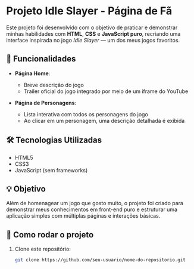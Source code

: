 # Projeto Idle Slayer - Página de Fã

Este projeto foi desenvolvido com o objetivo de praticar e demonstrar minhas habilidades com **HTML**, **CSS** e **JavaScript puro**, recriando uma interface inspirada no jogo *Idle Slayer* — um dos meus jogos favoritos.

## 🔹 Funcionalidades

- **Página Home**:
  - Breve descrição do jogo
  - Trailer oficial do jogo integrado por meio de um iframe do YouTube

- **Página de Personagens**:
  - Lista interativa com todos os personagens do jogo
  - Ao clicar em um personagem, uma descrição detalhada é exibida

## 🛠️ Tecnologias Utilizadas

- HTML5
- CSS3
- JavaScript (sem frameworks)

## 💡 Objetivo

Além de homenagear um jogo que gosto muito, o projeto foi criado para demonstrar meus conhecimentos em front-end puro e estruturar uma aplicação simples com múltiplas páginas e interações básicas.

## 📂 Como rodar o projeto

1. Clone este repositório:
   ```bash
   git clone https://github.com/seu-usuario/nome-do-repositorio.git
